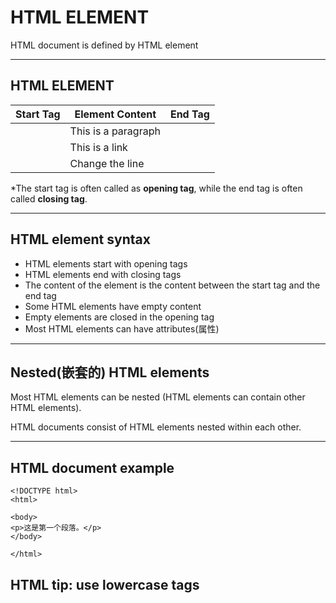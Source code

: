 # HTML ELEMENT

HTML document is defined by HTML element

***

## HTML ELEMENT

| Start Tag                  | Element Content     | End Tag |
| -------------------------- | ------------------- | ------- |
| <p>                        | This is a paragraph | </p>    |
| <a href  = "default.html"> | This is a link      | </a>    |
| <br>                       | Change the line     |         |

*The start tag is often called as **opening tag**, while the end tag is often called **closing tag**.

***

## HTML element syntax

+ HTML elements start with opening tags
+ HTML elements end with  closing tags
+ The content of the element is the content between the start tag and the end tag
+ Some HTML elements have empty content
+ Empty elements are closed in the opening tag
+ Most HTML elements can have attributes(属性) 

***

## Nested(嵌套的) HTML elements

Most HTML elements can be nested (HTML elements can contain other HTML elements).

HTML documents consist of HTML elements nested within each other.

***

## HTML document example

~~~
<!DOCTYPE html>
<html>

<body>
<p>这是第一个段落。</p>
</body>

</html>
~~~

## HTML tip: use lowercase tags





